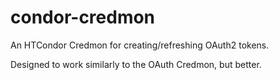 # condor-credmon
An HTCondor Credmon for creating/refreshing OAuth2 tokens.

Designed to work similarly to the OAuth Credmon, but better.
